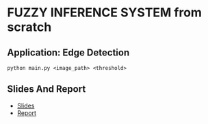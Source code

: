 # FUZZY INFERENCE SYSTEM from scratch

## Application: Edge Detection
```
python main.py <image_path> <threshold>
```

## Slides And Report

- [Slides](https://www.canva.com/design/DAGiOwB3TgA/v1Wj3aIDmYgRkn2YgjKFVw/view?utm_content=DAGiOwB3TgA&utm_campaign=designshare&utm_medium=link2&utm_source=uniquelinks&utlId=heee403f98f)
- [Report](https://drive.google.com/file/d/1ky-g7-DsTIYZH7xomxCEcHgeHvzBID0B/view?usp=sharing)
